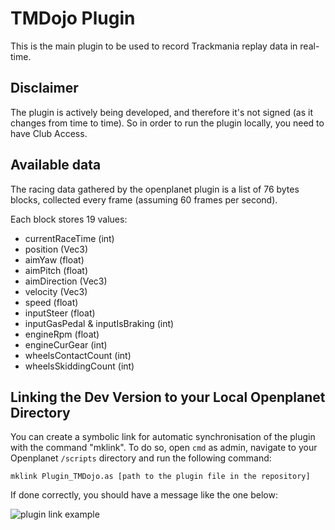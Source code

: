 # TMDojo Plugin

This is the main plugin to be used to record Trackmania replay data in real-time.

## Disclaimer

The plugin is actively being developed, and therefore it's not signed (as it changes from time to time). So in order to run the plugin locally, you need to have Club Access.

## Available data

The racing data gathered by the openplanet plugin is a list of 76 bytes blocks, collected every frame (assuming 60 frames per second).

Each block stores 19 values:

- currentRaceTime (int)
- position (Vec3)
- aimYaw (float)
- aimPitch (float)
- aimDirection (Vec3)
- velocity (Vec3)
- speed (float)
- inputSteer (float)
- inputGasPedal & inputIsBraking (int)
- engineRpm (float)
- engineCurGear (int)
- wheelsContactCount (int)
- wheelsSkiddingCount (int)

## Linking the Dev Version to your Local Openplanet Directory

You can create a symbolic link for automatic synchronisation of the plugin with the command "mklink".
To do so, open `cmd` as admin, navigate to your Openplanet `/scripts` directory and run the following command:

`mklink Plugin_TMDojo.as [path to the plugin file in the repository]`

If done correctly, you should have a message like the one below:

![plugin link example](https://media.discordapp.net/attachments/833663831929520149/834025347212771378/unknown.png)
